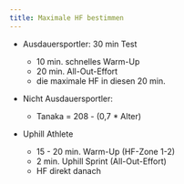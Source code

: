 ```yaml
---
title: Maximale HF bestimmen
---
```


- Ausdauersportler: 30 min Test
	- 10 min. schnelles Warm-Up
	- 20 min. All-Out-Effort
	- die maximale HF in diesen 20 min.

- Nicht Ausdauersportler: 
  	- Tanaka = 208 - (0,7 * Alter)

- Uphill Athlete
	- 15 - 20 min. Warm-Up (HF-Zone 1-2)
	- 2 min. Uphill Sprint (All-Out-Effort)
	- HF direkt danach
